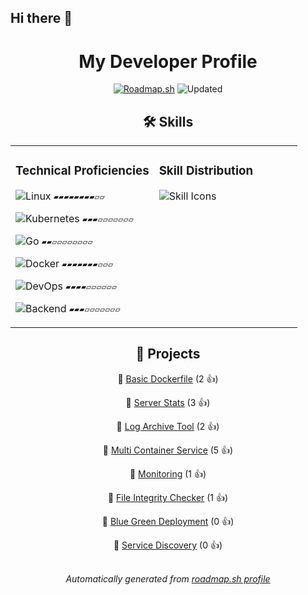 ## Hi there 👋


<div align="center">

# My Developer Profile
[![Roadmap.sh](https://img.shields.io/badge/Profile%20Data%20Source-roadmap.sh-blue?style=flat&logo=icloud)](https://roadmap.sh/u/kiberam)
![Updated](https://img.shields.io/static/v1?label=Updated&message=2025-03-31&color=green)


## 🛠️ Skills

<div align="center">

<table><tr><td valign="top" width="50%">


### Technical Proficiencies

 ![Linux](https://img.shields.io/badge/Linux-85%25-brightgreen?style=flat&logo=linux)  `▰▰▰▰▰▰▰▰▱▱`

 ![Kubernetes](https://img.shields.io/badge/Kubernetes-39%25-yellow?style=flat&logo=kubernetes)  `▰▰▰▱▱▱▱▱▱▱`

 ![Go](https://img.shields.io/badge/Go-28%25-yellow?style=flat&logo=go)  `▰▰▱▱▱▱▱▱▱▱`

 ![Docker](https://img.shields.io/badge/Docker-75%25-green?style=flat&logo=docker)  `▰▰▰▰▰▰▰▱▱▱`

 ![DevOps](https://img.shields.io/badge/DevOps-45%25-yellowgreen?style=flat&logo=terminal)  `▰▰▰▰▱▱▱▱▱▱`

 ![Backend](https://img.shields.io/badge/Backend-30%25-yellow?style=flat&logo=terminal)  `▰▰▰▱▱▱▱▱▱▱`


</td><td valign="top" width="50%">


### Skill Distribution

<img src="https://skillicons.dev/icons?i=bash,python,go,linux,docker,kubernetes,ansible,aws,githubactions" alt="Skill Icons"/>


</td></tr></table>
</div>


## 🚀 Projects

🔗 [Basic Dockerfile](https://roadmap.sh/projects/basic-dockerfile) (2 👍)

🔗 [Server Stats](https://roadmap.sh/projects/server-stats) (3 👍)

🔗 [Log Archive Tool](https://roadmap.sh/projects/log-archive-tool) (2 👍)

🔗 [Multi Container Service](https://roadmap.sh/projects/multi-container-service) (5 👍)

🔗 [Monitoring](https://roadmap.sh/projects/monitoring) (1 👍)

🔗 [File Integrity Checker](https://roadmap.sh/projects/file-integrity-checker) (1 👍)

🔗 [Blue Green Deployment](https://roadmap.sh/projects/blue-green-deployment) (0 👍)

🔗 [Service Discovery](https://roadmap.sh/projects/service-discovery) (0 👍)


<div align="center">
<br/>
<i>Automatically generated from <a href="https://roadmap.sh/u/kiberam">roadmap.sh profile</a></i>
</div>
